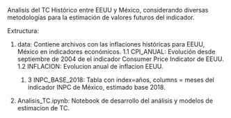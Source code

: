 Analisis del TC Histórico entre EEUU y México, considerando diversas metodologías para la estimación de valores futuros del indicador.

Extructura:
1. data: Contiene archivos con las inflaciones históricas para EEUU, México en indicadores económicos.
      1.1 CPI_ANUAL: Evolución desde septiembre de 2004 de el indicador Consumer Price Indicator de EEUU.
      1.2 INFLACION: Evolucion anual de inflacion EEUU.
      1. 3 INPC_BASE_2018: Tabla con index=años, columns = meses del indicador INPC de México, estimado base 2018. 

2. Analisis_TC.ipynb: Notebook de desarrollo del análisis y modelos de estimacion de TC. 
